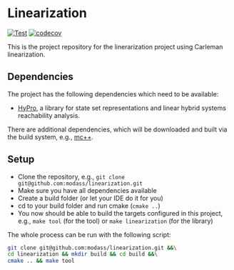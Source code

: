 # Linearization
[![Test](https://github.com/modass/linearization/actions/workflows/test.yml/badge.svg)](https://github.com/modass/linearization/actions/workflows/test.yml)
[![codecov](https://codecov.io/gh/modass/linearization/branch/main/graph/badge.svg?token=AFETV8HB0D)](https://codecov.io/gh/modass/linearization)

This is the project repository for the linerarization project using Carleman linearization.

## Dependencies

The project has the following dependencies which need to be available:

* [HyPro](github.com/hypro/hypro), a library for state set representations and linear hybrid systems reachability analysis.

There are additional dependencies, which will be downloaded and built via the build system, e.g., [mc++](https://github.com/coin-or/MCpp).

## Setup

* Clone the repository, e.g., `git clone git@github.com:modass/linearization.git`
* Make sure you have all dependencies available
* Create a build folder (or let your IDE do it for you)
* cd to your build folder and run cmake (`cmake ..`)
* You now should be able to build the targets configured in this project, e.g., `make tool` (for the tool) or `make linearization` (for the library)

The whole process can be run with the following script:
```bash
git clone git@github.com:modass/linearization.git &&\
cd linearization && mkdir build && cd build &&\
cmake .. && make tool
```
